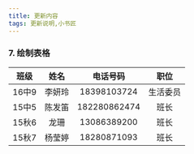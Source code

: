 ```yaml
---
title: 更新内容
tags: 更新说明,小书匠
---
```



### 7. 绘制表格

| 班级       |姓名   |  电话号码  | 职位
| :--------:   |:-----:  | :----:  | :----: |
|   16中9  | 李妍玲 |   18398103724     |   生活委员 |
|      15中5   |   陈发笛|   182280862474|  班长|
| 15秋6  |    龙珊 |  13086389200|班长|
|15秋7|杨莹婷|  18280871093 |班长|